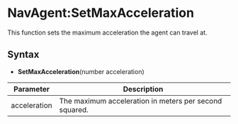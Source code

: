 # NavAgent:SetMaxAcceleration

This function sets the maximum acceleration the agent can travel at.

## Syntax

- **SetMaxAcceleration**(number acceleration)

| Parameter    | Description                                                 |
|--------------|-------------------------------------------------------------|
| acceleration | The maximum acceleration in meters per second squared.      |
